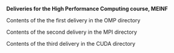 **Deliveries for the High Performance Computing course, MEINF**


Contents of the the first delivery in the OMP directory

Contents of the second delivery in the MPI directory

Contents of the third delivery in the CUDA directory
